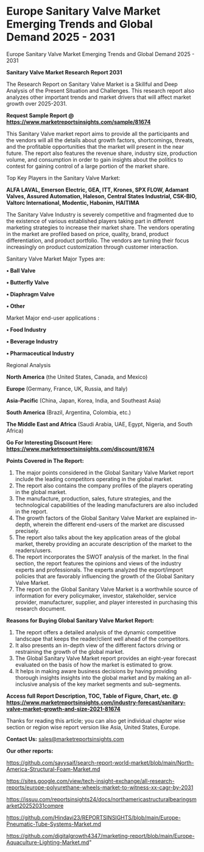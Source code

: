 # Europe Sanitary Valve Market Emerging Trends and Global Demand 2025 - 2031
Europe Sanitary Valve Market Emerging Trends and Global Demand 2025 - 2031

<strong>Sanitary Valve Market Research Report 2031</strong>

The Research Report on Sanitary Valve Market is a Skillful and Deep Analysis of the Present Situation and Challenges. This research report also analyzes other important trends and market drivers that will affect market growth over 2025-2031.

<strong>Request Sample Report @ <a href=https://www.marketreportsinsights.com/sample/81674>https://www.marketreportsinsights.com/sample/81674</a></strong>

This Sanitary Valve market report aims to provide all the participants and the vendors will all the details about growth factors, shortcomings, threats, and the profitable opportunities that the market will present in the near future. The report also features the revenue share, industry size, production volume, and consumption in order to gain insights about the politics to contest for gaining control of a large portion of the market share.

Top Key Players in the Sanitary Valve Market:

<strong>ALFA LAVAL, Emerson Electric, GEA, ITT, Krones, SPX FLOW, Adamant Valves, Assured Automation, Haleson, Central States Industrial, CSK-BIO, Valtorc International, Modentic, Habonim, HAITIMA</strong>

The Sanitary Valve Industry is severely competitive and fragmented due to the existence of various established players taking part in different marketing strategies to increase their market share. The vendors operating in the market are profiled based on price, quality, brand, product differentiation, and product portfolio. The vendors are turning their focus increasingly on product customization through customer interaction.

Sanitary Valve Market Major Types are:

<strong>• Ball Valve

• Butterfly Valve

• Diaphragm Valve

• Other</strong>

Market Major end-user applications :

<strong>• Food Industry

• Beverage Industry

• Pharmaceutical Industry</strong>

Regional Analysis

</u><strong><b>North America</b></strong> (the United States, Canada, and Mexico)

<strong><b>Europe </b></strong>(Germany, France, UK, Russia, and Italy)

<strong><b>Asia-Pacific</b></strong> (China, Japan, Korea, India, and Southeast Asia)

<strong><b>South America</b></strong> (Brazil, Argentina, Colombia, etc.)

<strong><b>The Middle East and Africa</b></strong> (Saudi Arabia, UAE, Egypt, Nigeria, and South Africa)

<strong>Go For Interesting Discount Here: <a href=https://www.marketreportsinsights.com/discount/81674>https://www.marketreportsinsights.com/discount/81674</a></strong>

<strong>Points Covered in The Report:</strong>
<ol>
  <li>The major points considered in the Global Sanitary Valve Market report include the leading competitors operating in the global market.</li>
  <li>The report also contains the company profiles of the players operating in the global market.</li>
  <li>The manufacture, production, sales, future strategies, and the technological capabilities of the leading manufacturers are also included in the report.</li>
  <li>The growth factors of the Global Sanitary Valve Market are explained in-depth, wherein the different end-users of the market are discussed precisely.</li>
  <li>The report also talks about the key application areas of the global market, thereby providing an accurate description of the market to the readers/users.</li>
  <li>The report incorporates the SWOT analysis of the market. In the final section, the report features the opinions and views of the industry experts and professionals. The experts analyzed the export/import policies that are favorably influencing the growth of the Global Sanitary Valve Market.</li>
  <li>The report on the Global Sanitary Valve Market is a worthwhile source of information for every policymaker, investor, stakeholder, service provider, manufacturer, supplier, and player interested in purchasing this research document.</li>
</ol>
<strong>Reasons for Buying Global Sanitary Valve Market Report:</strong>

<ol>
  <li>The report offers a detailed analysis of the dynamic competitive landscape that keeps the reader/client well ahead of the competitors.</li>
  <li>It also presents an in-depth view of the different factors driving or restraining the growth of the global market.</li>
  <li>The Global Sanitary Valve Market report provides an eight-year forecast evaluated on the basis of how the market is estimated to grow.</li>
  <li>It helps in making aware business decisions by having providing thorough insights insights into the global market and by making an all-inclusive analysis of the key market segments and sub-segments.</li>
</ol>
<strong>Access full Report Description, TOC, Table of Figure, Chart, etc. @ <a href=https://www.marketreportsinsights.com/industry-forecast/sanitary-valve-market-growth-and-size-2021-81674>https://www.marketreportsinsights.com/industry-forecast/sanitary-valve-market-growth-and-size-2021-81674</a></strong>


Thanks for reading this article; you can also get individual chapter wise section or region wise report version like Asia, United States, Europe.

<strong>Contact Us:</strong>
sales@marketreportsinsights.com

<strong>Our other reports:</strong>

<a href=https://github.com/sayysaif/search-report-world-market/blob/main/North-America-Structural-Foam-Market.md>https://github.com/sayysaif/search-report-world-market/blob/main/North-America-Structural-Foam-Market.md</a>

<a href=https://sites.google.com/view/tech-insight-exchange/all-research-reports/europe-polyurethane-wheels-market-to-witness-xx-cagr-by-2031>https://sites.google.com/view/tech-insight-exchange/all-research-reports/europe-polyurethane-wheels-market-to-witness-xx-cagr-by-2031</a>

<a href=https://issuu.com/reportsinsights24/docs/northamericastructuralbearingsmarket20252031compre>https://issuu.com/reportsinsights24/docs/northamericastructuralbearingsmarket20252031compre</a>

<a href=https://github.com/Hindavi23/REPORTSINSIGHTS/blob/main/Europe-Pneumatic-Tube-Systems-Market.md>https://github.com/Hindavi23/REPORTSINSIGHTS/blob/main/Europe-Pneumatic-Tube-Systems-Market.md</a>

<a href=https://github.com/digitalgrowth4347/marketing-report/blob/main/Europe-Aquaculture-Lighting-Market.md>https://github.com/digitalgrowth4347/marketing-report/blob/main/Europe-Aquaculture-Lighting-Market.md</a>"
